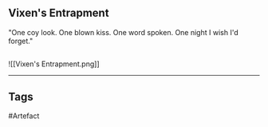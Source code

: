 ## Vixen's Entrapment
"One coy look. One blown kiss. One word spoken.
One night I wish I'd forget."
## 
![[Vixen's Entrapment.png]]

---
## Tags
#Artefact